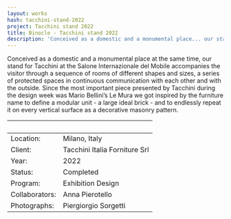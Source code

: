```yaml
---
layout: works
hash: tacchini-stand-2022
project: Tacchini stand 2022
title: Binocle - Tacchini stand 2022
description: 'Conceived as a domestic and a monumental place... our stand for Tacchini at the Salone Internazionale del Mobile get visitors through a sequence of rooms...'
---
```


Conceived as a domestic and a monumental place at the same time, our stand for Tacchini at the Salone Internazionale del Mobile accompanies the visitor through a sequence of rooms of different shapes and sizes, a series of protected spaces in continuous communication with each other and with the outside. Since the most important piece presented by Tacchini during the design week was Mario Bellini’s Le Mura we got inspired by the furniture name to define a modular unit - a large ideal brick - and to endlessly repeat it on every vertical surface as a decorative masonry pattern.

|&nbsp;|&nbsp;|
|:----------|:---------------|
|Location: |Milano, Italy |
|Client: |Tacchini Italia Forniture Srl |
|Year: |2022 |
|Status: |Completed |
|Program: |Exhibition Design |
|Collaborators: |Anna Pierotello |
|Photographs: |Piergiorgio Sorgetti |
